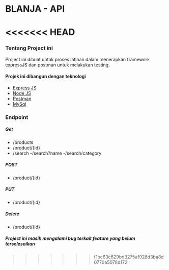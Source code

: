 # BLANJA - API
<<<<<<< HEAD
=======

### Tentang Project ini
Project ini dibuat untuk proses latihan dalam menerapkan framework expressJS dan postman untuk melakukan testing.

#### Projek ini dibangun dengan teknologi
- [Express JS](https://expressjs.com/en/starter/hello-world.html)
- [Node JS](https://nodejs.org/en/about/)
- [Postman](https://www.postman.com/)
- [MySql](https://www.mysql.com/)

### Endpoint
##### Get
- /products
- /product/{id}
- /search
    -/search?name
    -/search/category

##### POST
- /product/{id}

##### PUT
- /product/{id}

##### Delete
- /product/{id}

##### Project ini masih mengalami bug terkait feature yang belum terselesaikan
>>>>>>> f1bc63c629bd3275af926d3ba8d0770a5078d172
